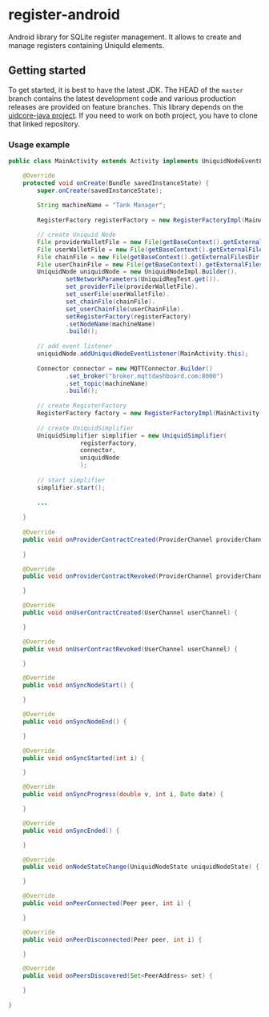 # register-android
Android library for SQLite register management.
It allows to create and manage registers containing UniquId elements.

## Getting started
To get started, it is best to have the latest JDK. 
The HEAD of the `master` branch contains the latest development code and various production releases 
are provided on feature branches.
This library depends on the [uidcore-java project](https://github.com/uniquid/uidcore-java.git). If you need 
to work on both project, you have to clone that linked repository.

### Usage example
```java
public class MainActivity extends Activity implements UniquidNodeEventListener {

    @Override
    protected void onCreate(Bundle savedInstanceState) {
        super.onCreate(savedInstanceState);
        
        String machineName = "Tank Manager";
        
        RegisterFactory registerFactory = new RegisterFactoryImpl(MainActivity.this);

        // create Uniquid Node
        File providerWalletFile = new File(getBaseContext().getExternalFilesDir(null), "/provider.wallet");
        File userWalletFile = new File(getBaseContext().getExternalFilesDir(null), "/user.wallet");
        File chainFile = new File(getBaseContext().getExternalFilesDir(null), "/chain.spvchain");
        File userChainFile = new File(getBaseContext().getExternalFilesDir(null), "/userChain.spvchain");
        UniquidNode uniquidNode = new UniquidNodeImpl.Builder().
                setNetworkParameters(UniquidRegTest.get()).
                set_providerFile(providerWalletFile).
                set_userFile(userWalletFile).
                set_chainFile(chainFile).
                set_userChainFile(userChainFile).
                setRegisterFactory(registerFactory)
                .setNodeName(machineName)
                .build();
    
        // add event listener
        uniquidNode.addUniquidNodeEventListener(MainActivity.this);
    
        Connector connector = new MQTTConnector.Builder()
                .set_broker("broker.mqttdashboard.com:8000")
                .set_topic(machineName)
                .build();
    
        // create RegisterFactory
        RegisterFactory factory = new RegisterFactoryImpl(MainActivity.this, 5);
        
        // create UniquidSimplifier
        UniquidSimplifier simplifier = new UniquidSimplifier(
                    registerFactory,
                    connector,
                    uniquidNode
                    );
                    
        // start simplifier
        simplifier.start();
        
        ...
        
    }
    
    @Override
    public void onProviderContractCreated(ProviderChannel providerChannel) {
        
    }

    @Override
    public void onProviderContractRevoked(ProviderChannel providerChannel) {

    }

    @Override
    public void onUserContractCreated(UserChannel userChannel) {

    }

    @Override
    public void onUserContractRevoked(UserChannel userChannel) {

    }

    @Override
    public void onSyncNodeStart() {

    }

    @Override
    public void onSyncNodeEnd() {

    }

    @Override
    public void onSyncStarted(int i) {

    }

    @Override
    public void onSyncProgress(double v, int i, Date date) {

    }

    @Override
    public void onSyncEnded() {

    }

    @Override
    public void onNodeStateChange(UniquidNodeState uniquidNodeState) {

    }

    @Override
    public void onPeerConnected(Peer peer, int i) {

    }

    @Override
    public void onPeerDisconnected(Peer peer, int i) {

    }

    @Override
    public void onPeersDiscovered(Set<PeerAddress> set) {

    }
        
}

```